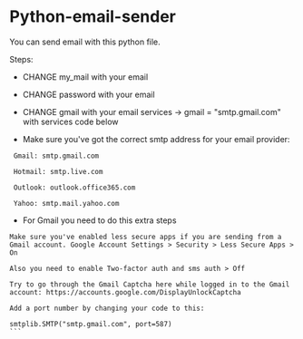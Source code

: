 # Python-email-sender
 
You can send email with this python file. 

Steps:

* CHANGE my_mail with your email

* CHANGE password with your email

* CHANGE gmail with your email services -> gmail = "smtp.gmail.com" with services code below

* Make sure you've got the correct smtp address for your email provider:
```    
 Gmail: smtp.gmail.com
    
 Hotmail: smtp.live.com
    
 Outlook: outlook.office365.com
    
 Yahoo: smtp.mail.yahoo.com

```

* For Gmail you need to do this extra steps 
````
Make sure you've enabled less secure apps if you are sending from a Gmail account. Google Account Settings > Security > Less Secure Apps > On

Also you need to enable Two-factor auth and sms auth > Off 
    
Try to go through the Gmail Captcha here while logged in to the Gmail account: https://accounts.google.com/DisplayUnlockCaptcha
    
Add a port number by changing your code to this:
    
smtplib.SMTP("smtp.gmail.com", port=587)
```
